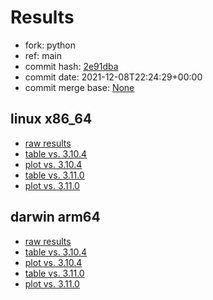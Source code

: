 # Results

- fork: python
- ref: main
- commit hash: [2e91dba](https://github.com/python/cpython/commit/2e91dba)
- commit date: 2021-12-08T22:24:29+00:00
- commit merge base: [None](https://github.com/python/cpython/commit/None)

## linux x86_64

- [raw results](bm-20211208-linux-x86_64-python-main-3.11.0a3-2e91dba.json)
- [table vs. 3.10.4](bm-20211208-linux-x86_64-python-main-3.11.0a3-2e91dba-vs-3.10.4.md)
- [plot vs. 3.10.4](bm-20211208-linux-x86_64-python-main-3.11.0a3-2e91dba-vs-3.10.4.png)
- [table vs. 3.11.0](bm-20211208-linux-x86_64-python-main-3.11.0a3-2e91dba-vs-3.11.0.md)
- [plot vs. 3.11.0](bm-20211208-linux-x86_64-python-main-3.11.0a3-2e91dba-vs-3.11.0.png)

## darwin arm64

- [raw results](bm-20211208-darwin-arm64-python-2e91dba437fe5c56c6f8-3.11.0a3-2e91dba.json)
- [table vs. 3.10.4](bm-20211208-darwin-arm64-python-2e91dba437fe5c56c6f8-3.11.0a3-2e91dba-vs-3.10.4.md)
- [plot vs. 3.10.4](bm-20211208-darwin-arm64-python-2e91dba437fe5c56c6f8-3.11.0a3-2e91dba-vs-3.10.4.png)
- [table vs. 3.11.0](bm-20211208-darwin-arm64-python-2e91dba437fe5c56c6f8-3.11.0a3-2e91dba-vs-3.11.0.md)
- [plot vs. 3.11.0](bm-20211208-darwin-arm64-python-2e91dba437fe5c56c6f8-3.11.0a3-2e91dba-vs-3.11.0.png)

